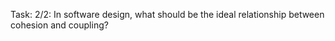 Task: 2/2: In software design, what should be the ideal relationship between cohesion and coupling?
